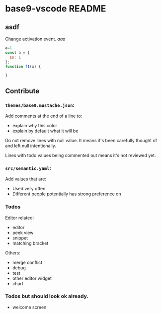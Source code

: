 # base9-vscode README

## asdf

Change activation event.
*aaa*



```javascript
a=1
const b = {
  ss: 1
};
function f1(x) {

}
```

## Contribute

### `themes/base9.mustache.json`:

Add comments at the end of a line to:
- explain why this color
- explain by default what it will be

Do not remove lines with null value. It means it's been carefully thought of and left null intentionally.

Lines with todo values being commented out means it's not reviewed yet.

### `src/semantic.yaml`:
Add values that are:
- Used very often
- Different people potentially has strong preference on

### Todos
Editor related:
- editor
- peek view
- snippet
- matching bracket

Others:
- merge conflict
- debug
- test
- other editor widget
- chart

### Todos but should look ok already.
- welcome screen